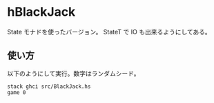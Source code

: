 # hBlackJack

State モナドを使ったバージョン。
StateT で IO も出来るようにしてある。

## 使い方
以下のようにして実行。数字はランダムシード。

~~~
stack ghci src/BlackJack.hs
game 0
~~~	
